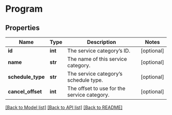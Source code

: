 # Program

## Properties
Name | Type | Description | Notes
------------ | ------------- | ------------- | -------------
**id** | **int** | The service category’s ID. | [optional] 
**name** | **str** | The name of this service category. | [optional] 
**schedule_type** | **str** | The service category’s schedule type. | [optional] 
**cancel_offset** | **int** | The offset to use for the service category. | [optional] 

[[Back to Model list]](../README.md#documentation-for-models) [[Back to API list]](../README.md#documentation-for-api-endpoints) [[Back to README]](../README.md)


